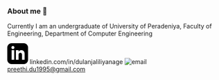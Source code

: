 ### About me 👋

Currently I am an undergraduate of University of Peradeniya, Faculty of Engineering, Department of Computer Engineering

![linkedin](iconmonstr-linkedin-3.svg) linkedin.com/in/dulanjaliliyanage
![email]() preethi.du1995@gmail.com


